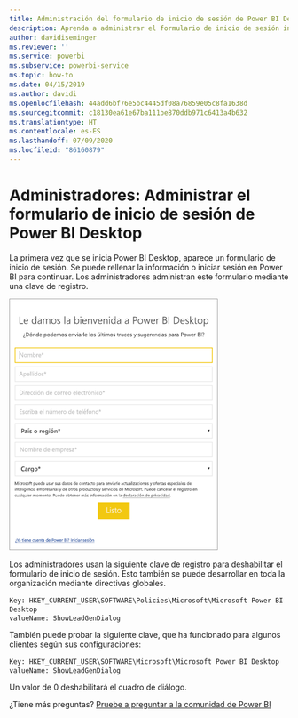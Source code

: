 ```yaml
---
title: Administración del formulario de inicio de sesión de Power BI Desktop por parte de los administradores
description: Aprenda a administrar el formulario de inicio de sesión inicial al abrir Power BI Desktop.
author: davidiseminger
ms.reviewer: ''
ms.service: powerbi
ms.subservice: powerbi-service
ms.topic: how-to
ms.date: 04/15/2019
ms.author: davidi
ms.openlocfilehash: 44add6bf76e5bc4445df08a76859e05c8fa1638d
ms.sourcegitcommit: c18130ea61e67ba111be870ddb971c6413a4b632
ms.translationtype: HT
ms.contentlocale: es-ES
ms.lasthandoff: 07/09/2020
ms.locfileid: "86160879"
---
```

# <a name="administrators-manage-the-power-bi-desktop-sign-in-form"></a>Administradores: Administrar el formulario de inicio de sesión de Power BI Desktop
La primera vez que se inicia Power BI Desktop, aparece un formulario de inicio de sesión. Se puede rellenar la información o iniciar sesión en Power BI para continuar. Los administradores administran este formulario mediante una clave de registro. 

![Captura de pantalla de un formulario de inicio de sesión inicial para Power BI Desktop.](media/desktop-admin-sign-in-form/sign-in-form.png)

Los administradores usan la siguiente clave de registro para deshabilitar el formulario de inicio de sesión. Esto también se puede desarrollar en toda la organización mediante directivas globales.

```
Key: HKEY_CURRENT_USER\SOFTWARE\Policies\Microsoft\Microsoft Power BI Desktop
valueName: ShowLeadGenDialog
```
También puede probar la siguiente clave, que ha funcionado para algunos clientes según sus configuraciones:

```
Key: HKEY_CURRENT_USER\SOFTWARE\Microsoft\Microsoft Power BI Desktop
valueName: ShowLeadGenDialog
```

Un valor de 0 deshabilitará el cuadro de diálogo.




¿Tiene más preguntas? [Pruebe a preguntar a la comunidad de Power BI](https://community.powerbi.com/)

